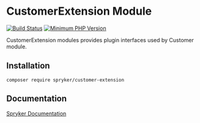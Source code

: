 # CustomerExtension Module
[![Build Status](https://travis-ci.org/spryker/customer-extension.svg)](https://travis-ci.org/spryker/customer-extension)
[![Minimum PHP Version](https://img.shields.io/badge/php-%3E%3D%207.3-8892BF.svg)](https://php.net/)

CustomerExtension modules provides plugin interfaces used by Customer module.

## Installation

```
composer require spryker/customer-extension
```

## Documentation

[Spryker Documentation](https://academy.spryker.com/developing_with_spryker/module_guide/modules.html)
